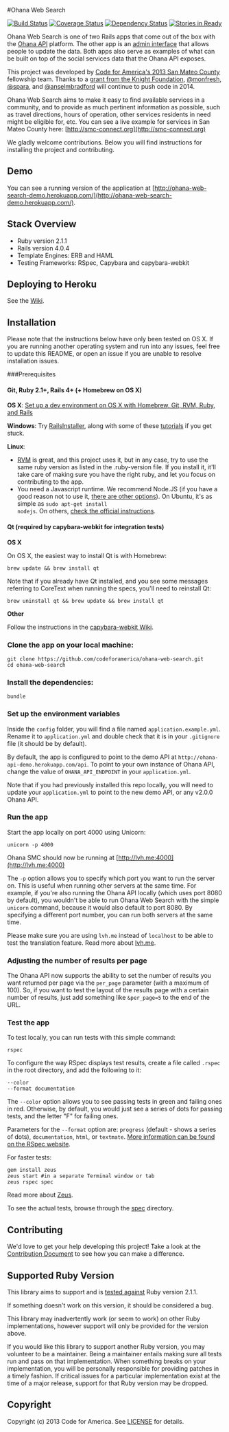 #Ohana Web Search

[![Build Status](https://travis-ci.org/codeforamerica/ohana-web-search.png?branch=master)](https://travis-ci.org/codeforamerica/ohana-web-search) [![Coverage Status](https://coveralls.io/repos/codeforamerica/ohana-web-search/badge.png?branch=master)](https://coveralls.io/r/codeforamerica/ohana-web-search) [![Dependency Status](https://gemnasium.com/codeforamerica/ohana-web-search.png)](https://gemnasium.com/codeforamerica/ohana-web-search)
[![Stories in Ready](https://badge.waffle.io/codeforamerica/ohana-web-search.png?label=ready)](https://waffle.io/codeforamerica/ohana-web-search)

Ohana Web Search is one of two Rails apps that come out of the box with the [Ohana API](https://github.com/codeforamerica/ohana-api) platform. The other app is an [admin interface](https://github.com/codeforamerica/ohana-api-admin) that allows people to update the data. Both apps also serve as examples of what can be built on top of the social services data that the Ohana API exposes.

This project was developed by [Code for America's 2013 San Mateo County](http://codeforamerica.org/2013-partners/san-mateo-county/) fellowship team. Thanks to a [grant from the Knight Foundation](http://www.knightfoundation.org/grants/201447979/), [@monfresh](https://github.com/monfresh), [@spara](https://github.com/spara), and [@anselmbradford](https://github.com/anselmbradford) will continue to push code in 2014.

Ohana Web Search aims to make it easy to find available services in a community, and to provide as much pertinent information as possible, such as travel directions, hours of operation, other services residents in need might be eligible for, etc.
You can see a live example for services in San Mateo County here: [http://smc-connect.org](http://smc-connect.org)

We gladly welcome contributions. Below you will find instructions for installing the project and contributing.

## Demo
You can see a running version of the application at
[http://ohana-web-search-demo.herokuapp.com/](http://ohana-web-search-demo.herokuapp.com/).

## Stack Overview

* Ruby version 2.1.1
* Rails version 4.0.4
* Template Engines: ERB and HAML
* Testing Frameworks: RSpec, Capybara and capybara-webkit

## Deploying to Heroku
See the [Wiki](https://github.com/codeforamerica/ohana-web-search/wiki/How-to-deploy-Ohana-Web-Search-to-your-Heroku-account).

## Installation
Please note that the instructions below have only been tested on OS X. If you are running another operating system and run into any issues, feel free to update this README, or open an issue if you are unable to resolve installation issues.

###Prerequisites

#### Git, Ruby 2.1+, Rails 4+ (+ Homebrew on OS X)
**OS X**: [Set up a dev environment on OS X with Homebrew, Git, RVM, Ruby, and Rails](http://www.moncefbelyamani.com/how-to-install-xcode-homebrew-git-rvm-ruby-on-mac/)

**Windows**: Try [RailsInstaller](http://railsinstaller.org), along with some of these [tutorials](https://www.google.com/search?q=install+rails+on+windows) if you get stuck.

**Linux**:

* [RVM](http://rvm.io) is great, and this project uses it, but in any case, try to use the same ruby version as listed in the .ruby-version file. If you install it, it'll take care of making sure you have the right ruby, and let you focus on contributing to the app.
* You need a Javascript runtime. We recommend Node.JS (if you have a good reason not to use it, [there are other options](https://github.com/sstephenson/execjs)). On Ubuntu, it's as simple as <code>sudo apt-get install nodejs</code>. On others, [check the official instructions](https://github.com/joyent/node/wiki/Installing-Node.js-via-package-manager).

#### Qt (required by capybara-webkit for integration tests)
**OS X**

On OS X, the easiest way to install Qt is with Homebrew:

    brew update && brew install qt

Note that if you already have Qt installed, and you see some messages referring to CoreText when running the specs, you'll need to reinstall Qt:

    brew uninstall qt && brew update && brew install qt


**Other**

Follow the instructions in the [capybara-webkit Wiki](https://github.com/thoughtbot/capybara-webkit/wiki/Installing-Qt-and-compiling-capybara-webkit).

### Clone the app on your local machine:

    git clone https://github.com/codeforamerica/ohana-web-search.git
    cd ohana-web-search

### Install the dependencies:

    bundle

### Set up the environment variables
Inside the `config` folder, you will find a file named `application.example.yml`. Rename it to `application.yml` and double check that it is in your `.gitignore` file (it should be by default).

By default, the app is configured to point to the demo API at `http://ohana-api-demo.herokuapp.com/api`. To point to your own instance of Ohana API, change the value of `OHANA_API_ENDPOINT` in your `application.yml`.

Note that if you had previously installed this repo locally, you will need to update your `application.yml` to point to the new demo API, or any v2.0.0 Ohana API.

### Run the app
Start the app locally on port 4000 using Unicorn:

    unicorn -p 4000

Ohana SMC should now be running at [http://lvh.me:4000](http://lvh.me:4000)

The `-p` option allows you to specify which port you want to run the server on. This is useful when running other servers at the same time. For example, if you're also running the Ohana API locally (which uses port 8080 by default), you wouldn't be able to run Ohana Web Search with the simple `unicorn` command, because it would also default to port 8080. By specifying a different port number, you can run both servers at the same time.

Please make sure you are using `lvh.me` instead of `localhost` to be able to test the translation feature. Read more about [lvh.me](http://matthewhutchinson.net/2011/1/10/configuring-subdomains-in-development-with-lvhme).

### Adjusting the number of results per page
The Ohana API now supports the ability to set the number of results you want returned per page via the `per_page` parameter (with a maximum of 100). So, if you want to test the layout of the results page with a certain number of results, just add something like `&per_page=5` to the end of the URL.

### Test the app
To test locally, you can run tests with this simple command:

    rspec

To configure the way RSpec displays test results, create a file called `.rspec` in the root directory, and add the following to it:

    --color
    --format documentation

The `--color` option allows you to see passing tests in green and failing ones in red. Otherwise, by default, you would just see a series of dots for passing tests, and the letter "F" for failing ones.

Parameters for the `--format` option are: `progress` (default - shows a series of dots), `documentation`, `html`, or `textmate`. [More information can be found on the RSpec website](https://www.relishapp.com/rspec/rspec-core/v/2-0/docs/configuration/read-command-line-configuration-options-from-files).

For faster tests:

    gem install zeus
    zeus start #in a separate Terminal window or tab
    zeus rspec spec

Read more about [Zeus](https://github.com/burke/zeus).

To see the actual tests, browse through the [spec](https://github.com/codeforamerica/ohana-web-search/tree/master/spec) directory.

## Contributing
We'd love to get your help developing this project! Take a look at the [Contribution Document](https://github.com/codeforamerica/ohana-web-search/blob/master/CONTRIBUTING.md) to see how you can make a difference.

## Supported Ruby Version
This library aims to support and is [tested against](http://travis-ci.org/codeforamerica/ohana-web-search) Ruby version 2.1.1.

If something doesn't work on this version, it should be considered a bug.

This library may inadvertently work (or seem to work) on other Ruby implementations, however support will only be provided for the version above.

If you would like this library to support another Ruby version, you may volunteer to be a maintainer. Being a maintainer entails making sure all tests run and pass on that implementation. When something breaks on your implementation, you will be personally responsible for providing patches in a timely fashion. If critical issues for a particular implementation exist at the time of a major release, support for that Ruby version may be dropped.

## Copyright
Copyright (c) 2013 Code for America. See [LICENSE](https://github.com/codeforamerica/ohana-web-search/blob/master/LICENSE.md) for details.
